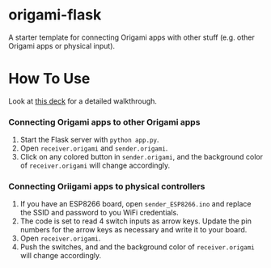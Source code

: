 # origami-flask

A starter template for connecting Origami apps with other stuff (e.g. other Origami apps or physical input).

# How To Use

Look at [this deck](https://docs.google.com/presentation/d/1RW_LN8S06jPru6YspLcxXklOUCpzLr3LcyONFlEe5Sg/edit#slide=id.gb13376cec8_1_211) for a detailed walkthrough.

### Connecting Origami apps to other Origami apps

1. Start the Flask server with `python app.py`.
2. Open `receiver.origami` and `sender.origami`.
3. Click on any colored button in `sender.origami`, and the background color of `receiver.origami` will change accordingly.

### Connecting Oriigami apps to physical controllers

1. If you have an ESP8266 board, open `sender_ESP8266.ino` and replace the SSID and password to you WiFi credentials.
2. The code is set to read 4 switch inputs as arrow keys. Update the pin numbers for the arrow keys as necessary and write it to your board.
3. Open `receiver.origami`.
4. Push the switches, and and the background color of `receiver.origami` will change accordingly.
